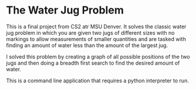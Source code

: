 # The Water Jug Problem

This is a final project from CS2 atr MSU Denver. It solves the classic water jug problem in which you are given two jugs of different sizes with no markings to allow measurements of smaller quantities and are tasked with finding an amount of water less than the amount of the largest jug. 

I solved this problem by creating a graph of all possible positions of the two jugs and then doing a breadth first search to find the desired amount of water. 

This is a command line application that requires a python interpreter to run. 
